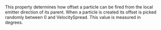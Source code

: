 This property determines how offset a particle can be fired from the local emitter direction of its parent. When a particle is created its offset is picked randomly between 0 and VelocitySpread. This value is measured in degrees.